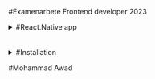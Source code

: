 #Examenarbete Frontend developer 2023 


<details>
<summary>
#React.Native app 
</summary>
<br >
-javaScript
-react
-react.native 
-css
-firebase
</details>
<br >
<br >

<details>
<summary>
#Installation
</summary>
<br >
-clone repo => git clone https://github.com/awmoha/Examenarbete.git
-npm install / yarn install
-install expo app on your mobile
-npx expo start
-scan the qr code
-Enjoy...... :) 

</details>

#Mohammad Awad


